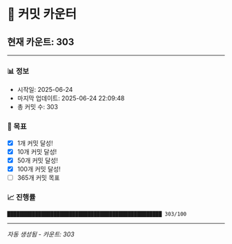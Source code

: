 # 🔢 커밋 카운터

## 현재 카운트: 303

---

### 📊 정보
- 시작일: 2025-06-24
- 마지막 업데이트: 2025-06-24 22:09:48
- 총 커밋 수: 303

### 🎯 목표
- [x] 1개 커밋 달성!
- [x] 10개 커밋 달성!
- [x] 50개 커밋 달성!
- [x] 100개 커밋 달성!
- [ ] 365개 커밋 목표

### 📈 진행률
```
██████████████████████████████████████████████████ 303/100
```

---
*자동 생성됨 - 카운트: 303*
